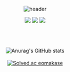 <div align="center">

![header](https://capsule-render.vercel.app/api?type=waving&color=000000&height=300&section=header&text=Eomakase&fontColor=ffffff&fontSize=70&animation=fadeIn&fontAlignY=45)
</div>

<div align="center">
	<img src="https://img.shields.io/badge/Java-FF160B?style=flat&logo=Java&logoColor=white" />
	<img src="https://img.shields.io/badge/Python-3776AB?style=flat&logo=Python&logoColor=white" />
	<img src="https://img.shields.io/badge/Kotlin-7F52FF?style=flat&logo=Kotlin&logoColor=white" />
</div>
<br/>
<br/>
<br/>

<div align="center">
	
![Anurag's GitHub stats](https://github-readme-stats.vercel.app/api?username=eomakase&show_icons=true&theme=dark)
<br/>
<br/>
[![Solved.ac
eomakase](http://mazassumnida.wtf/api/generate_badge?boj={eomakase})](https://solved.ac/{eomakase})

</div>
